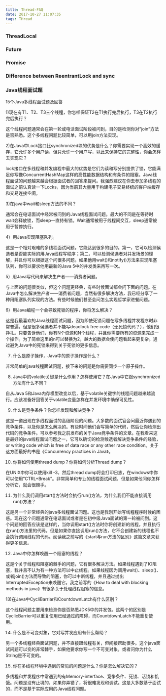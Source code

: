 ```yaml
---
title: Thread-FAQ
date: 2017-10-27 11:07:35
tags: THread
---
```


### ThreadLocal


### Future


### Promise

### Difference between ReentrantLock and sync


### Java线程面试题

15个Java多线程面试题及回答

1)现在有T1、T2、T3三个线程，你怎样保证T2在T1执行完后执行，T3在T2执行完后执行？

这个线程问题通常会在第一轮或电话面试阶段被问到，目的是检测你对”join”方法是否熟悉。这个多线程问题比较简单，可以用join方法实现。

2)在Java中Lock接口比synchronized块的优势是什么？你需要实现一个高效的缓存，它允许多个用户读，但只允许一个用户写，以此来保持它的完整性，你会怎样去实现它？

lock接口在多线程和并发编程中最大的优势是它们为读和写分别提供了锁，它能满足你写像ConcurrentHashMap这样的高性能数据结构和有条件的阻塞。Java线程面试的问题越来越会根据面试者的回答来提问。我强烈建议在你去参加多线程的面试之前认真读一下Locks，因为当前其大量用于构建电子交易终统的客户端缓存和交易连接空间。

3)在java中wait和sleep方法的不同？

通常会在电话面试中经常被问到的Java线程面试问题。最大的不同是在等待时wait会释放锁，而sleep一直持有锁。Wait通常被用于线程间交互，sleep通常被用于暂停执行。

4）用Java实现阻塞队列。

这是一个相对艰难的多线程面试问题，它能达到很多的目的。第一，它可以检测侯选者是否能实际的用Java线程写程序；第二，可以检测侯选者对并发场景的理解，并且你可以根据这个问很多问题。如果他用wait()和notify()方法来实现阻塞队列，你可以要求他用最新的Java 5中的并发类来再写一次。

5）用Java写代码来解决生产者——消费者问题。

与上面的问题很类似，但这个问题更经典，有些时候面试都会问下面的问题。在Java中怎么解决生产者——消费者问题，当然有很多解决方法，我已经分享了一种用阻塞队列实现的方法。有些时候他们甚至会问怎么实现哲学家进餐问题。

6）用Java编程一个会导致死锁的程序，你将怎么解决？

这是我最喜欢的Java线程面试问题，因为即使死锁问题在写多线程并发程序时非常普遍，但是很多侯选者并不能写deadlock free code（无死锁代码？），他们很挣扎。只要告诉他们，你有N个资源和N个线程，并且你需要所有的资源来完成一个操作。为了简单这里的n可以替换为2，越大的数据会使问题看起来更复杂。通过避免Java中的死锁来得到关于死锁的更多信息。

7) 什么是原子操作，Java中的原子操作是什么？

非常简单的java线程面试问题，接下来的问题是你需要同步一个原子操作。

8) Java中的volatile关键是什么作用？怎样使用它？在Java中它跟synchronized方法有什么不同？

自从Java 5和Java内存模型改变以后，基于volatile关键字的线程问题越来越流行。应该准备好回答关于volatile变量怎样在并发环境中确保可见性。

9) 什么是竞争条件？你怎样发现和解决竞争？

这是一道出现在多线程面试的高级阶段的问题。大多数的面试官会问最近你遇到的竞争条件，以及你是怎么解决的。有些时间他们会写简单的代码，然后让你检测出代码的竞争条件。可以参考我之前发布的关于Java竞争条件的文章。在我看来这是最好的java线程面试问题之一，它可以确切的检测候选者解决竞争条件的经验，or writing code which is free of data race or any other race condition。关于这方面最好的书是《Concurrency practices in Java》。

10) 你将如何使用thread dump？你将如何分析Thread dump？

在UNIX中你可以使用kill -3，然后thread dump将会打印日志，在windows中你可以使用”CTRL+Break”。非常简单和专业的线程面试问题，但是如果他问你怎样分析它，就会很棘手。

11) 为什么我们调用start()方法时会执行run()方法，为什么我们不能直接调用run()方法？

这是另一个非常经典的java多线程面试问题。这也是我刚开始写线程程序时候的困惑。现在这个问题通常在电话面试或者是在初中级Java面试的第一轮被问到。这个问题的回答应该是这样的，当你调用start()方法时你将创建新的线程，并且执行在run()方法里的代码。但是如果你直接调用run()方法，它不会创建新的线程也不会执行调用线程的代码。阅读我之前写的《start与run方法的区别》这篇文章来获得更多信息。

12) Java中你怎样唤醒一个阻塞的线程？

这是个关于线程和阻塞的棘手的问题，它有很多解决方法。如果线程遇到了IO阻塞，我并且不认为有一种方法可以中止线程。如果线程因为调用wait()、sleep()、或者join()方法而导致的阻塞，你可以中断线程，并且通过抛出InterruptedException来唤醒它。我之前写的《How to deal with blocking methods in java》有很多关于处理线程阻塞的信息。

13)在Java中CycliBarriar和CountdownLatch有什么区别？

这个线程问题主要用来检测你是否熟悉JDK5中的并发包。这两个的区别是CyclicBarrier可以重复使用已经通过的障碍，而CountdownLatch不能重复使用。

14) 什么是不可变对象，它对写并发应用有什么帮助？

另一个多线程经典面试问题，并不直接跟线程有关，但间接帮助很多。这个java面试问题可以变的非常棘手，如果他要求你写一个不可变对象，或者问你为什么String是不可变的。

15) 你在多线程环境中遇到的常见的问题是什么？你是怎么解决它的？

多线程和并发程序中常遇到的有Memory-interface、竞争条件、死锁、活锁和饥饿。问题是没有止境的，如果你弄错了，将很难发现和调试。这是大多数基于面试的，而不是基于实际应用的Java线程问题。